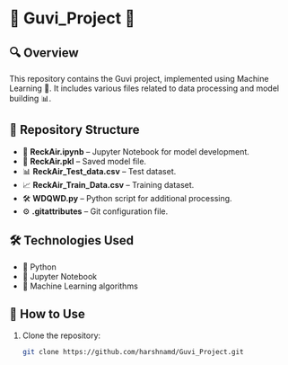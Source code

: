 # 🌟 Guvi_Project 🌟

## 🔍 Overview
This repository contains the Guvi project, implemented using Machine Learning 🤖. It includes various files related to data processing and model building 📊.

## 📁 Repository Structure
- 📝 **ReckAir.ipynb** – Jupyter Notebook for model development.
- 💾 **ReckAir.pkl** – Saved model file.
- 📊 **ReckAir_Test_data.csv** – Test dataset.
- 📈 **ReckAir_Train_Data.csv** – Training dataset.
- 🛠️ **WDQWD.py** – Python script for additional processing.
- ⚙️ **.gitattributes** – Git configuration file.

## 🛠️ Technologies Used
- 🐍 Python
- 📒 Jupyter Notebook
- 🤖 Machine Learning algorithms

## 🚀 How to Use
1. Clone the repository:  
   ```sh
   git clone https://github.com/harshnamd/Guvi_Project.git
